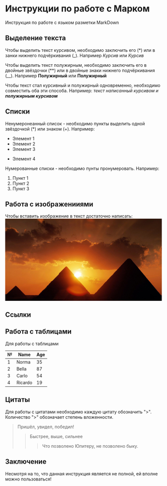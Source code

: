 # Инструкции по работе с Марком

 Инструкция по работе с языком разметки MarkDown

## Выделение текста

Чтобы выделить текст курсивом, необходимо заключить его (*) или в занки нижнего подчёркивания (_). Например *Курсив* или _Курсив_

Чтобы выделить текст полужирным, необходимо заключить его в двойные звёздочки (**) или в двойные знаки нижнего подчёркивания (__). Например **Полужирный** или __Полужирный__

Чтобы текст стал курсивный и полужирный одновременно, необходимо совместить оба эти способа. Например: _текст написанный курсивом и **полужирным курсивом**_

## Списки

Ненумеронеанный список - необходимо пункты выделить одной звёздочкой (*) или знаком (+). Например: 
* Элемент 1
* Элемент 2
* Элемент 3
+ Элемент 4


Нумерованные списки - необходимо пунты пронумеровать. Например:
1. Пункт 1
2. Пункт 2
3. Пункт 3

## Работа с изображенииями

Чтобы вставить изображение в текст достаточно написать: ![Знакомьтесь, это пирамиды](/Pyramids.jpg)


## Ссылки

## Работа с таблицами 
Для работы с таблицами

|№|Name|Age
|-|----|---
1|Norma|35
2|Bella|87
3|Carlo|54
4|Ricardo|19

## Цитаты

Для работы с цитатами необходимо каждую цитату обозначить ">". Количество ">" обозначает степень вложенности.

> Пришёл, увидел, победил!
>> Быстрее, выше, сильнее
>>> Что позволено Юпитеру, не позволено быку.

## Заключение

Несмотря на то, что данная инструкция является не полной, ей вполне можно пользоваться!